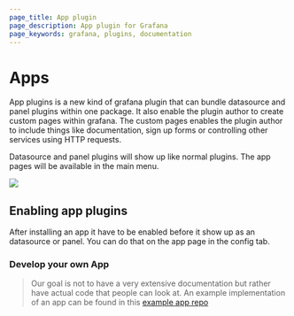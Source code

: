 ```yaml
---
page_title: App plugin
page_description: App plugin for Grafana
page_keywords: grafana, plugins, documentation
---
```



# Apps

App plugins is a new kind of grafana plugin that can bundle datasource and panel plugins within one package. It also enable the plugin author to create custom pages within grafana. The custom pages enables the plugin author to include things like documentation, sign up forms or controlling other services using HTTP requests.

Datasource and panel plugins will show up like normal plugins. The app pages will be available in the main menu.

<img class="no-shadow" src="/img/v3/app-in-main-menu.png">

## Enabling app plugins
After installing an app it have to be enabled before it show up as an datasource or panel. You can do that on the app page in the config tab.

### Develop your own App

> Our goal is not to have a very extensive documentation but rather have actual
> code that people can look at. An example implementation of an app can be found
> in this [example app repo](https://github.com/grafana/example-app)

